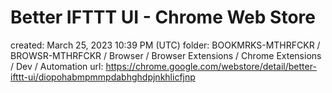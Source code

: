 # Better IFTTT UI - Chrome Web Store

created: March 25, 2023 10:39 PM (UTC)
folder: BOOKMRKS-MTHRFCKR / BROWSR-MTHRFCKR / Browser / Browser Extensions / Chrome Extensions / Dev / Automation
url: https://chrome.google.com/webstore/detail/better-ifttt-ui/diopohabmpmmpdabhghdpjnkhlicfjnp